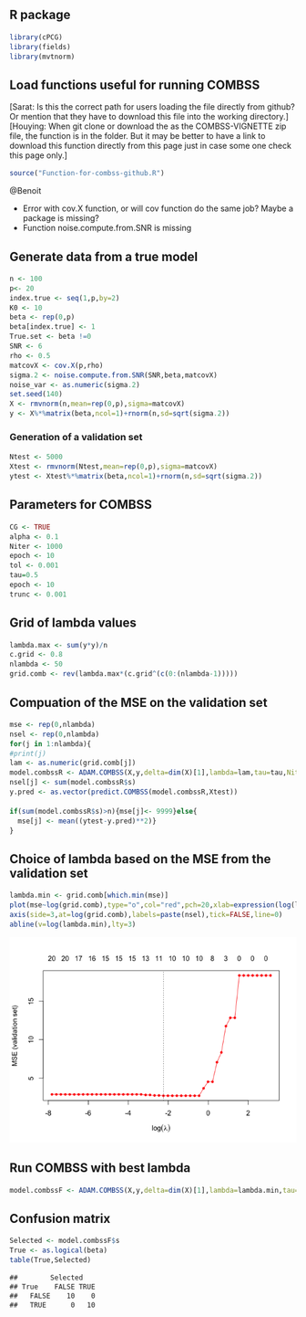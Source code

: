 R package
---------

``` r
library(cPCG)
library(fields)
library(mvtnorm)
```

Load functions useful for running COMBSS 
-------------------------------
[Sarat: Is this the correct path for users loading the file directly from github? Or mention that they have to download this file into the working directory.] [Houying: When git clone or download the as the COMBSS-VIGNETTE zip file, the function is in the folder. But it may be better to have a link to download this function directly from this page just in case some one check this page only.] 

``` r
source("Function-for-combss-github.R")
```

@Benoit
- Error with cov.X function, or will cov function do the same job? Maybe a package is missing?
- Function noise.compute.from.SNR is missing

Generate data from a true model
-------------------------------

``` r
n <- 100
p<- 20
index.true <- seq(1,p,by=2)
K0 <- 10
beta <- rep(0,p)
beta[index.true] <- 1
True.set <- beta !=0
SNR <- 6
rho <- 0.5
matcovX <- cov.X(p,rho)
sigma.2 <- noise.compute.from.SNR(SNR,beta,matcovX)
noise_var <- as.numeric(sigma.2)
set.seed(140)
X <- rmvnorm(n,mean=rep(0,p),sigma=matcovX)
y <- X%*%matrix(beta,ncol=1)+rnorm(n,sd=sqrt(sigma.2))
```

### Generation of a validation set

``` r
Ntest <- 5000
Xtest <- rmvnorm(Ntest,mean=rep(0,p),sigma=matcovX)
ytest <- Xtest%*%matrix(beta,ncol=1)+rnorm(n,sd=sqrt(sigma.2))
```

Parameters for COMBSS
--------------------

``` r
CG <- TRUE
alpha <- 0.1
Niter <- 1000
epoch <- 10
tol <- 0.001
tau=0.5
epoch <- 10
trunc <- 0.001
```

Grid of lambda values
---------------------

``` r
lambda.max <- sum(y*y)/n
c.grid <- 0.8
nlambda <- 50
grid.comb <- rev(lambda.max*(c.grid^(c(0:(nlambda-1)))))
```

Compuation of the MSE on the validation set
-------------------------------------------

``` r
mse <- rep(0,nlambda)
nsel <- rep(0,nlambda)
for(j in 1:nlambda){
#print(j)
lam <- as.numeric(grid.comb[j])
model.combssR <- ADAM.COMBSS(X,y,delta=dim(X)[1],lambda=lam,tau=tau,Niter=Niter,alpha=alpha,epoch=epoch,tol=tol,CG=CG,trunc=trunc)
nsel[j] <- sum(model.combssR$s)
y.pred <- as.vector(predict.COMBSS(model.combssR,Xtest))

if(sum(model.combssR$s)>n){mse[j]<- 9999}else{
  mse[j] <- mean((ytest-y.pred)**2)}
}
```

Choice of lambda based on the MSE from the validation set
---------------------------------------------------------

``` r
lambda.min <- grid.comb[which.min(mse)]
plot(mse~log(grid.comb),type="o",col="red",pch=20,xlab=expression(log(lambda)),ylab="MSE (validation set)")
axis(side=3,at=log(grid.comb),labels=paste(nsel),tick=FALSE,line=0)
abline(v=log(lambda.min),lty=3)
```

![](Low_dimensional_example_files/figure-markdown_github/unnamed-chunk-87-1.png)

Run COMBSS with best lambda
---------------------------

``` r
model.combssF <- ADAM.COMBSS(X,y,delta=dim(X)[1],lambda=lambda.min,tau=tau,Niter=Niter,alpha=alpha,epoch=epoch,tol=tol,CG=CG,trunc=trunc)
```

Confusion matrix
----------------

``` r
Selected <- model.combssF$s
True <- as.logical(beta)
table(True,Selected)
```

    ##        Selected
    ## True    FALSE TRUE
    ##   FALSE    10    0
    ##   TRUE      0   10
